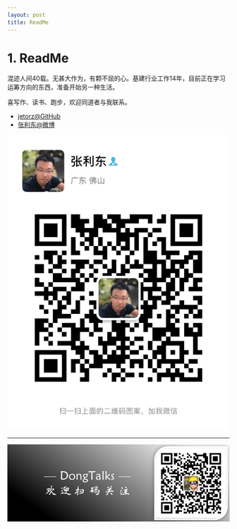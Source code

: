 ```yaml
---
layout: post
title: ReadMe
---
```


# 1. ReadMe

混迹人间40载。无甚大作为，有颗不屈的心。基建行业工作14年，目前正在学习运筹方向的东西，准备开始另一种生活。

喜写作、读书、跑步，欢迎同道者与我联系。

- [jetorz@GitHub](https://github.com/jetorz)
- [张利东@微博](https://weibo.com/zhanglidong)

![](assets/Wechat.jpeg)

*****

![](assets/DongTalks.jpg)